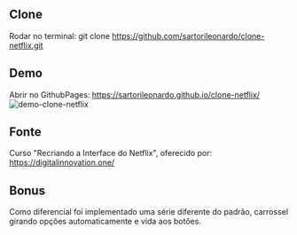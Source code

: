 
## Clone
Rodar no terminal: git clone https://github.com/sartorileonardo/clone-netflix.git 

## Demo
Abrir no GithubPages: https://sartorileonardo.github.io/clone-netflix/
![demo-clone-netflix](https://user-images.githubusercontent.com/7613528/103185092-9c098d80-4899-11eb-8f38-f6932406b42b.png)

## Fonte
Curso "Recriando a Interface do Netflix", oferecido por: https://digitalinnovation.one/

## Bonus
Como diferencial foi implementado uma série diferente do padrão, carrossel girando opções automaticamente e vida aos botões.
